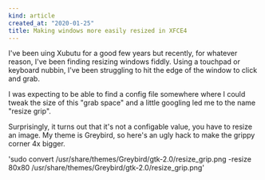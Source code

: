 ```yaml
---
kind: article
created_at: "2020-01-25"
title: Making windows more easily resized in XFCE4
---
```


I've been uing Xubutu for a good few years but recently, for whatever reason, I've been finding resizing windows fiddly.  Using a touchpad or keyboard nubbin, I've been struggling to hit the edge of the window to click and grab.

I was expecting to be able to find a config file somewhere where I could tweak the size of this "grab space" and a little googling led me to the name "resize grip".

Surprisingly, it turns out that it's not a configable value, you have to resize an image.   My theme is Greybird, so here's an ugly hack to make the grippy corner 4x bigger.

'sudo convert /usr/share/themes/Greybird/gtk-2.0/resize_grip.png -resize 80x80 /usr/share/themes/Greybird/gtk-2.0/resize_grip.png'